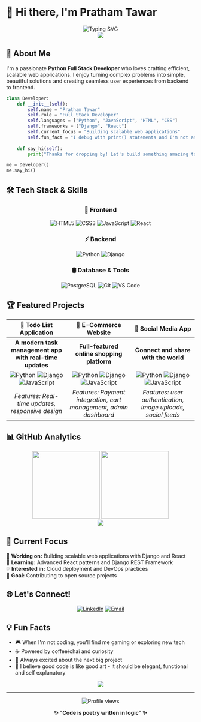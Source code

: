 # 👋 Hi there, I'm Pratham Tawar

<div align="center">
  <img src="https://readme-typing-svg.herokuapp.com?font=Fira+Code&size=24&duration=3000&pause=1000&color=00D9FF&center=true&vCenter=true&width=600&lines=Python+Full+Stack+Developer;Building+Amazing+Web+Experiences;Django+%7C+React+%7C+JavaScript+Expert" alt="Typing SVG" />
</div>

<div align="center">
  <img src="https://capsule-render.vercel.app/api?type=waving&color=gradient&customColorList=6,11,20&height=180&section=header&text=Welcome%20to%20my%20Profile&fontSize=42&fontColor=fff&animation=fadeIn&fontAlignY=32" />
</div>

## 🚀 About Me

I'm a passionate **Python Full Stack Developer** who loves crafting efficient, scalable web applications. I enjoy turning complex problems into simple, beautiful solutions and creating seamless user experiences from backend to frontend.

```python
class Developer:
    def __init__(self):
        self.name = "Pratham Tawar"
        self.role = "Full Stack Developer"
        self.languages = ["Python", "JavaScript", "HTML", "CSS"]
        self.frameworks = ["Django", "React"]
        self.current_focus = "Building scalable web applications"
        self.fun_fact = "I debug with print() statements and I'm not ashamed!"
    
    def say_hi(self):
        print("Thanks for dropping by! Let's build something amazing together!")

me = Developer()
me.say_hi()
```

## 🛠️ Tech Stack & Skills

<div align="center">
  
### 🎨 Frontend
![HTML5](https://img.shields.io/badge/HTML5-E34F26?style=for-the-badge&logo=html5&logoColor=white)
![CSS3](https://img.shields.io/badge/CSS3-1572B6?style=for-the-badge&logo=css3&logoColor=white)
![JavaScript](https://img.shields.io/badge/JavaScript-F7DF1E?style=for-the-badge&logo=javascript&logoColor=black)
![React](https://img.shields.io/badge/React-61DAFB?style=for-the-badge&logo=react&logoColor=black)

### ⚡ Backend
![Python](https://img.shields.io/badge/Python-3776AB?style=for-the-badge&logo=python&logoColor=white)
![Django](https://img.shields.io/badge/Django-092E20?style=for-the-badge&logo=django&logoColor=white)

### 🛢️ Database & Tools
![PostgreSQL](https://img.shields.io/badge/PostgreSQL-316192?style=for-the-badge&logo=postgresql&logoColor=white)
![Git](https://img.shields.io/badge/Git-F05032?style=for-the-badge&logo=git&logoColor=white)
![VS Code](https://img.shields.io/badge/VS_Code-007ACC?style=for-the-badge&logo=visual-studio-code&logoColor=white)

</div>

## 🏆 Featured Projects

<div align="center">

| 🎯 **Todo List Application** | 🛒 **E-Commerce Website** | 📱 **Social Media App** |
|:---:|:---:|:---:|
| **A modern task management app with real-time updates** | **Full-featured online shopping platform** | **Connect and share with the world** |
| ![Python](https://img.shields.io/badge/-Python-3776AB?style=flat-square&logo=python&logoColor=white) ![Django](https://img.shields.io/badge/-Django-092E20?style=flat-square&logo=django&logoColor=white) ![JavaScript](https://img.shields.io/badge/-JavaScript-F7DF1E?style=flat-square&logo=javascript&logoColor=black) | ![Python](https://img.shields.io/badge/-Python-3776AB?style=flat-square&logo=python&logoColor=white) ![Django](https://img.shields.io/badge/-Django-092E20?style=flat-square&logo=django&logoColor=white) ![JavaScript](https://img.shields.io/badge/-JavaScript-F7DF1E?style=flat-square&logo=javascript&logoColor=black) | ![Python](https://img.shields.io/badge/-Python-3776AB?style=flat-square&logo=python&logoColor=white) ![Django](https://img.shields.io/badge/-Django-092E20?style=flat-square&logo=django&logoColor=white) ![JavaScript](https://img.shields.io/badge/-JavaScript-F7DF1E?style=flat-square&logo=javascript&logoColor=black) |
| *Features: Real-time updates, responsive design* | *Features: Payment integration, cart management, admin dashboard* | *Features: user authentication, image uploads, social feeds* |

</div>

## 📊 GitHub Analytics

<div align="center">
  <img height="180em" src="https://github-readme-stats.vercel.app/api?username=PrathamTawar&show_icons=true&theme=tokyonight&include_all_commits=true&count_private=true&hide_border=true&bg_color=0D1117&title_color=00D9FF&icon_color=00D9FF&text_color=ffffff"/>
  <img height="180em" src="https://github-readme-stats.vercel.app/api/top-langs/?username=PrathamTawar&layout=compact&langs_count=8&theme=tokyonight&hide_border=true&bg_color=0D1117&title_color=00D9FF&text_color=ffffff"/>
</div>

<div align="center">
  <img src="https://github-readme-streak-stats.herokuapp.com/?user=PrathamTawar&theme=tokyonight&hide_border=true&background=0D1117&stroke=00D9FF&ring=00D9FF&fire=00D9FF&currStreakLabel=00D9FF" />
</div>

## 🎯 Current Focus

🔭 **Working on:** Building scalable web applications with Django and React  
🌱 **Learning:** Advanced React patterns and Django REST Framework  
💡 **Interested in:** Cloud deployment and DevOps practices  
🎯 **Goal:** Contributing to open source projects  

## 🌐 Let's Connect!

<div align="center">
  
[![LinkedIn](https://img.shields.io/badge/LinkedIn-0077B5?style=for-the-badge&logo=linkedin&logoColor=white)](https://www.linkedin.com/in/prathamtawar/)
[![Email](https://img.shields.io/badge/Email-D14836?style=for-the-badge&logo=gmail&logoColor=white)](mailto:tawpra28@gmail.com)

</div>

## 💡 Fun Facts

- 🎮 When I'm not coding, you'll find me gaming or exploring new tech
- ☕ Powered by coffee/chai and curiosity
- 🚀 Always excited about the next big project
- 🎨 I believe good code is like good art - it should be elegant, functional and self explanatory

<div align="center">
  <img src="https://capsule-render.vercel.app/api?type=waving&color=gradient&customColorList=6,11,20&height=120&section=footer&animation=fadeIn" />
</div>

---

<div align="center">
  <img src="https://komarev.com/ghpvc/?username=PrathamTawar&style=for-the-badge&color=00D9FF" alt="Profile views" />
  
  **✨ "Code is poetry written in logic" ✨**
</div>
